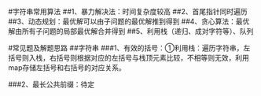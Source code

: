 #字符串常用算法
##1、暴力解决法：时间复杂度较高
##2、首尾指针同时遍历
##3、动态规划：最优解可以由子问题的最优解推到得到
##4、贪心算法：最优解由所有子问题的局部最优解合并得到
##5、利用栈（递归、成对字符等）、队列

#常见题及解题思路
##字符串
###1、有效的括号：①利用栈：遍历字符串，左括号则入栈，右括号则根据对应的左括号与栈顶元素比较，不相等则无效，利用map存储左括号和右括号的对应关系。


###2、最长公共前缀：待定